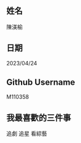 姓名
----
陳渼榆

日期
----
2023/04/24

Github Username
---------------
M110358

我最喜歡的三件事
---------------
追劇 追星 看綜藝
